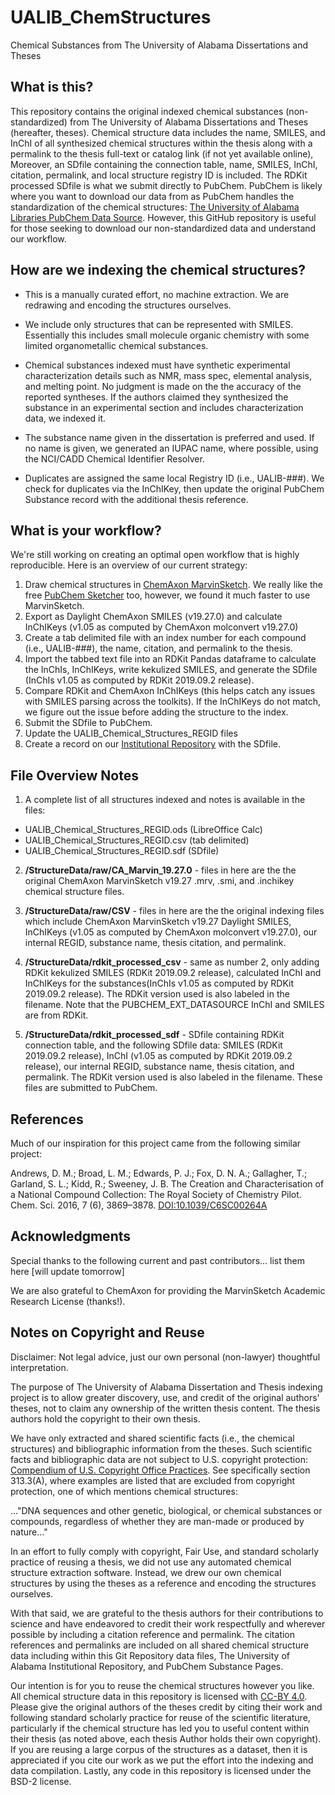 # UALIB_ChemStructures
Chemical Substances from The University of Alabama Dissertations and Theses

## What is this?
This repository contains the original indexed chemical substances (non-standardized) 
from The University of Alabama Dissertations and Theses (hereafter, theses). Chemical structure
data includes the name, SMILES, and InChI of all synthesized chemical
structures within the thesis along with a permalink to the thesis full-text or 
catalog link (if not yet available online), Moreover, an SDfile containing the connection table, name, 
SMILES, InChI, citation, permalink, and local structure registry ID is included. 
The RDKit processed SDfile is what we submit directly to PubChem. PubChem is likely where you want to download our 
data from as PubChem handles the standardization of the chemical structures:
[The University of Alabama Libraries PubChem Data Source](https://pubchem.ncbi.nlm.nih.gov/source/15645).
However, this GitHub repository is useful for those seeking to download our non-standardized data
and understand our workflow.

## How are we indexing the chemical structures?

* This is a manually curated effort, no machine extraction. 
We are redrawing and encoding the structures ourselves.

* We include only structures that can be represented with SMILES. 
Essentially this includes small molecule organic chemistry with some
limited organometallic chemical substances.

* Chemical substances indexed must have synthetic experimental characterization
details such as NMR, mass spec, elemental analysis, and melting point. 
No judgment is made on the the accuracy of the reported syntheses. 
If the authors claimed they synthesized the substance in an experimental section and
includes characterization data, we indexed it. 

* The substance name given in the dissertation is preferred and used. 
If no name is given, we generated an IUPAC name, where possible, using the NCI/CADD
Chemical Identifier Resolver.

* Duplicates are assigned the same local Registry ID (i.e., UALIB-###). We check 
for duplicates via the InChIKey, then update the original PubChem Substance record 
with the additional thesis reference.

## What is your workflow? 

We're still working on creating an optimal open workflow that is highly reproducible. Here is an overview of our current strategy:

1. Draw chemical structures in [ChemAxon MarvinSketch](https://chemaxon.com/products/marvin). We really like the free [PubChem Sketcher](https://pubchem.ncbi.nlm.nih.gov/edit3/index.html) too, however, we found it much faster to use MarvinSketch.
2. Export as Daylight ChemAxon SMILES (v19.27.0) and calculate InChIKeys (v1.05 as computed by ChemAxon molconvert v19.27.0)
3. Create a tab delimited file with an index number for each compound (i.e., UALIB-###), 
the name, citation, and permalink to the thesis. 
4. Import the tabbed text file into an RDKit Pandas dataframe to calculate the 
InChIs, InChIKeys, write kekulized SMILES, and generate the SDfile (InChIs v1.05 as computed by RDKit 2019.09.2 release).
5. Compare RDKit and ChemAxon InChIKeys (this helps catch any issues with SMILES parsing across the toolkits). If the InChIKeys do not match, we figure out the issue before adding the structure to the index.
6. Submit the SDfile to PubChem.
7. Update the UALIB_Chemical_Structures_REGID files
8. Create a record on our [Institutional Repository](https://ir.ua.edu/) with the SDfile.

## File Overview Notes

1. A complete list of all structures indexed and notes is available in the files:

 * UALIB_Chemical_Structures_REGID.ods (LibreOffice Calc)
 * UALIB_Chemical_Structures_REGID.csv (tab delimited)
 * UALIB_Chemical_Structures_REGID.sdf (SDfile)

2. **/StructureData/raw/CA_Marvin_19.27.0** - files in here are the the original ChemAxon 
MarvinSketch v19.27 .mrv, .smi, and .inchikey chemical structure files.

2. **/StructureData/raw/CSV** - files in here are the the original indexing files which
include ChemAxon MarvinSketch v19.27 Daylight SMILES, InChIKeys (v1.05 as computed by ChemAxon molconvert v19.27.0), our internal REGID, substance name, thesis citation, and permalink.

3. **/StructureData/rdkit_processed_csv** - same as number 2, only adding RDKit kekulized SMILES (RDKit 2019.09.2 release), calculated InChI and InChIKeys for the substances(InChIs v1.05 as computed by RDKit 2019.09.2 release). The RDKit version used is also labeled in the filename. Note that the PUBCHEM_EXT_DATASOURCE InChI and SMILES are from RDKit. 

4. **/StructureData/rdkit_processed_sdf** - SDfile containing RDKit connection table, and 
the following SDfile data: SMILES (RDKit 2019.09.2 release), InChI (v1.05 as computed by RDKit 2019.09.2 release), our internal REGID, substance name,
thesis citation, and permalink. The RDKit version used is also labeled
in the filename. These files are submitted to PubChem.

## References

Much of our inspiration for this project came from the following similar project:

Andrews, D. M.; Broad, L. M.; Edwards, P. J.; Fox, D. N. A.; Gallagher, T.;
Garland, S. L.; Kidd, R.; Sweeney, J. B. The Creation and Characterisation of 
a National Compound Collection: The Royal Society of Chemistry Pilot. Chem. Sci. 2016,
7 (6), 3869–3878. [DOI:10.1039/C6SC00264A](https://doi.org/10.1039/C6SC00264A)

## Acknowledgments

Special thanks to the following current and past contributors... list them here [will update
tomorrow]

We are also grateful to ChemAxon for providing the MarvinSketch Academic Research License (thanks!). 

## Notes on Copyright and Reuse

Disclaimer: Not legal advice, just our own personal (non-lawyer) thoughtful 
interpretation.

The purpose of The University of Alabama Dissertation and Thesis indexing project 
is to allow greater discovery, use, and credit of the original authors' theses, 
not to claim any ownership of the written thesis content. The thesis authors hold the 
copyright to their own thesis.

We have only extracted and shared scientific facts (i.e., the chemical structures) and bibliographic
information from the theses. Such scientific facts and bibliographic data are not subject 
to U.S. copyright protection: 
[Compendium of U.S. Copyright Office Practices](https://www.copyright.gov/comp3/).
See specifically section 313.3(A), where examples are listed that are excluded 
from copyright protection, one of which mentions chemical structures:

..."DNA sequences and other genetic, biological, or chemical substances or 
compounds, regardless of whether they are man-made or produced by nature..."

In an effort to fully comply with copyright, Fair Use, and standard scholarly 
practice of reusing a thesis, we did not use any automated chemical structure 
extraction software. Instead, we drew our own chemical structures by using 
the theses as a reference and encoding the structures ourselves.

With that said, we are grateful to the thesis authors for their contributions
to science and have endeavored to credit their work respectfully and wherever 
possible by including a citation reference and permalink. The citation references and
permalinks are included on all shared chemical structure data including within
this Git Repository data files, The University of Alabama Institutional Repository,
and PubChem Substance Pages.

Our intention is for you to reuse the chemical structures 
however you like. All chemical structure data in this repository is licensed 
with [CC-BY 4.0](https://creativecommons.org/licenses/by/4.0/). Please give the 
original authors of the theses credit by citing their work and following 
standard scholarly practice for reuse of the scientific literature, 
particularly if the chemical structure has led you to useful content within their 
thesis (as noted above, each thesis Author holds their own copyright). If you are
reusing a large corpus of the structures as a dataset, then it is appreciated 
if you cite our work as we put the effort into the indexing and data compilation. Lastly, any code in this repository is licensed under the BSD-2 license.

